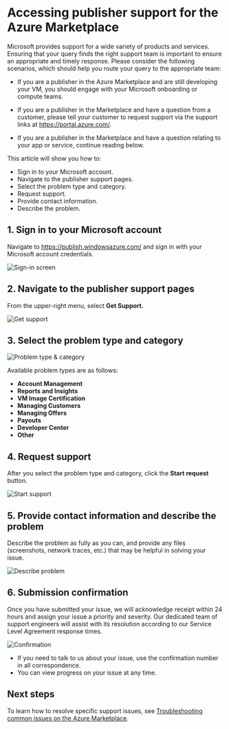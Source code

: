 <properties
   pageTitle="Accessing publisher support for the Azure Marketplace | Microsoft Azure"
   description="How to access and submit publisher support requests for the Azure Marketplace"
   services="marketplace-publishing"
   documentationCenter="na"
   authors="v-jeana"
   manager="lakoch"
   editor=""/>

<tags
   ms.service="marketplace"
   ms.devlang="na"
   ms.topic="article"
   ms.tgt_pltfrm="na"
   ms.workload="na"
   ms.date="12/06/2015"
   ms.author="v-jeana; hascipio"/>


# <a name="accessing-publisher-support-for-the-azure-marketplace"></a>Accessing publisher support for the Azure Marketplace

Microsoft provides support for a wide variety of products and services. Ensuring that your query finds the right support team is important to ensure an appropriate and timely response. Please consider the following scenarios, which should help you route your query to the appropriate team:

- If you are a publisher in the Azure Marketplace and are still developing your VM, you should engage with your Microsoft onboarding or compute teams.

- If you are a publisher in the Marketplace and have a question from a customer, please tell your customer to request support via the support links at https://portal.azure.com/.

- If you are a publisher in the Marketplace and have a question relating to your app or service, continue reading below.

This article will show you how to:

- Sign in to your Microsoft account.
- Navigate to the publisher support pages.
- Select the problem type and category.
- Request support.
- Provide contact information.
- Describe the problem.

## <a name="1-sign-in-to-your-microsoft-account"></a>1. Sign in to your Microsoft account

Navigate to https://publish.windowsazure.com/ and sign in with your Microsoft account credentials.

  ![Sign-in screen][1]

## <a name="2-navigate-to-the-publisher-support-pages"></a>2. Navigate to the publisher support pages

From the upper-right menu, select **Get Support**.

  ![Get support][2]

## <a name="3-select-the-problem-type-and-category"></a>3. Select the problem type and category

![Problem type & category][3]

Available problem types are as follows:

  - **Account Management**
  - **Reports and Insights**
  - **VM Image Certification**
  - **Managing Customers**
  - **Managing Offers**
  - **Payouts**
  - **Developer Center**
  - **Other**

## <a name="4-request-support"></a>4. Request support

After you select the problem type and category, click the **Start request** button.

![Start support][4]

## <a name="5-provide-contact-information-and-describe-the-problem"></a>5. Provide contact information and describe the problem

Describe the problem as fully as you can, and provide any files (screenshots, network traces, etc.) that may be helpful in solving your issue.

![Describe problem][5]

## <a name="6-submission-confirmation"></a>6. Submission confirmation

Once you have submitted your issue, we will acknowledge receipt within 24 hours and assign your issue a priority and severity. Our dedicated team of support engineers will assist with its resolution according to our Service Level Agreement response times.

![Confirmation][6]
+ If you need to talk to us about your issue, use the confirmation number in all correspondence.
+ You can view progress on your issue at any time.

## <a name="next-steps"></a>Next steps

To learn how to resolve specific support issues, see [Troubleshooting common issues on the Azure Marketplace](marketplace-publishing-support-common-issues.md).

[1]: ./media/marketplace-publishing-get-publisher-support/step1.png
[2]: ./media/marketplace-publishing-get-publisher-support/step2.png
[3]: ./media/marketplace-publishing-get-publisher-support/step3.png
[4]: ./media/marketplace-publishing-get-publisher-support/step4.png
[5]: ./media/marketplace-publishing-get-publisher-support/step5.png
[6]: ./media/marketplace-publishing-get-publisher-support/step6.png
